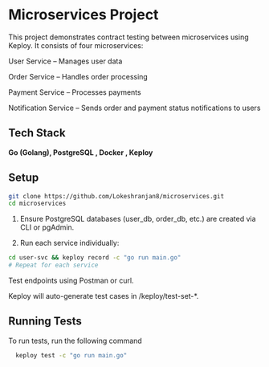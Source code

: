 
# Microservices Project

This project demonstrates contract testing between microservices using Keploy. It consists of four microservices:

User Service – Manages user data

Order Service – Handles order processing

Payment Service – Processes payments

Notification Service – Sends order and payment status notifications to users





## Tech Stack

**Go (Golang), PostgreSQL
, Docker , Keploy**


## Setup

```bash
git clone https://github.com/Lokeshranjan8/microservices.git
cd microservices

```

1) Ensure PostgreSQL databases (user_db, order_db, etc.) are     created via CLI or pgAdmin.

2) Run each service individually:

```bash
cd user-svc && keploy record -c "go run main.go"
# Repeat for each service
```
Test endpoints using Postman or curl.

Keploy will auto-generate test cases in /keploy/test-set-*.

## Running Tests

To run tests, run the following command

```bash
  keploy test -c "go run main.go"

```

